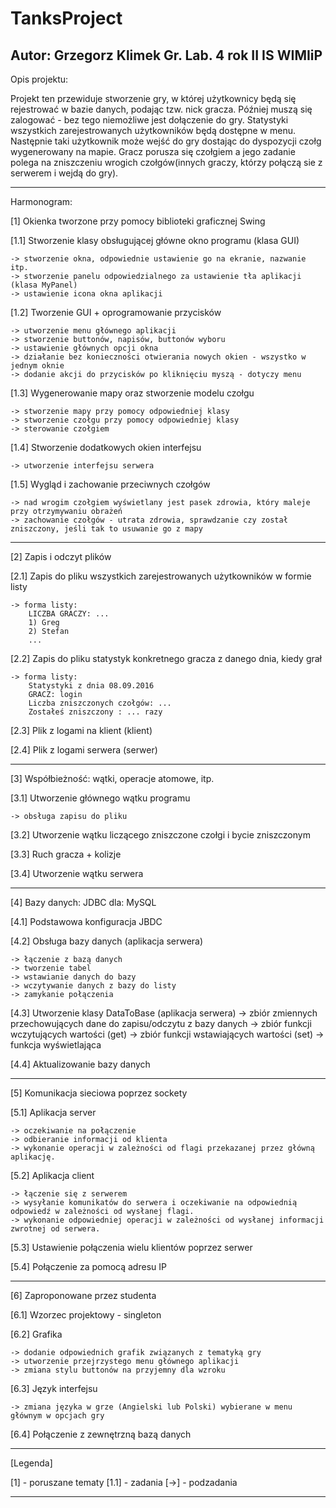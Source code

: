 # TanksProject

Autor: Grzegorz Klimek Gr. Lab. 4 rok II IS WIMIiP
--------------------------------------------------

Opis projektu: 

Projekt ten przewiduje stworzenie gry, w której użytkownicy będą się rejestrować w bazie danych, 
podając tzw. nick gracza. Później muszą się zalogować - bez tego niemożliwe jest dołączenie do gry.
Statystyki wszystkich zarejestrowanych użytkowników będą dostępne w menu.
Następnie taki użytkownik może wejść do gry dostając do dyspozycji czołg wygenerowany na mapie. 
Gracz porusza się czołgiem a jego zadanie polega na zniszczeniu wrogich czołgów(innych graczy, którzy 
połączą sie z serwerem i wejdą do gry).

---------------------------------------------------------------------------------------------------------------------

Harmonogram:


[1] Okienka tworzone przy pomocy biblioteki graficznej Swing

[1.1] Stworzenie klasy obsługującej główne okno programu (klasa GUI)

	-> stworzenie okna, odpowiednie ustawienie go na ekranie, nazwanie itp.
	-> stworzenie panelu odpowiedzialnego za ustawienie tła aplikacji (klasa MyPanel)
	-> ustawienie icona okna aplikacji

[1.2] Tworzenie GUI + oprogramowanie przycisków

	-> utworzenie menu głównego aplikacji
	-> stworzenie buttonów, napisów, buttonów wyboru
	-> ustawienie głównych opcji okna
	-> działanie bez konieczności otwierania nowych okien - wszystko w jednym oknie
	-> dodanie akcji do przycisków po kliknięciu myszą - dotyczy menu

[1.3] Wygenerowanie mapy oraz stworzenie modelu czołgu

	-> stworzenie mapy przy pomocy odpowiedniej klasy
	-> stworzenie czołgu przy pomocy odpowiedniej klasy
	-> sterowanie czołgiem

[1.4] Stworzenie dodatkowych okien interfejsu

	-> utworzenie interfejsu serwera

[1.5] Wygląd i zachowanie przeciwnych czołgów

	-> nad wrogim czołgiem wyświetlany jest pasek zdrowia, który maleje przy otrzymywaniu obrażeń
	-> zachowanie czołgów - utrata zdrowia, sprawdzanie czy został zniszczony, jeśli tak to usuwanie go z mapy

---------------------------------------------------------------------------------------------------------------------

[2] Zapis i odczyt plików

[2.1] Zapis do pliku wszystkich zarejestrowanych użytkowników w formie listy
	
	-> forma listy:
		LICZBA GRACZY: ...
		1) Greg
		2) Stefan
		...

[2.2] Zapis do pliku statystyk konkretnego gracza z danego dnia, kiedy grał
	
	-> forma listy:
		Statystyki z dnia 08.09.2016
		GRACZ: login
		Liczba zniszczonych czołgów: ...
		Zostałeś zniszczony : ... razy
		
[2.3] Plik z logami na klient (klient)

[2.4] Plik z logami serwera (serwer)

---------------------------------------------------------------------------------------------------------------------

[3] Współbieżność: wątki, operacje atomowe, itp.

[3.1] Utworzenie głównego wątku programu

	-> obsługa zapisu do pliku

[3.2] Utworzenie wątku liczącego zniszczone czołgi i bycie zniszczonym

[3.3] Ruch gracza + kolizje

[3.4] Utworzenie wątku serwera

---------------------------------------------------------------------------------------------------------------------

[4] Bazy danych: JDBC dla: MySQL

[4.1] Podstawowa konfiguracja JBDC

[4.2] Obsługa bazy danych (aplikacja serwera)

	-> łączenie z bazą danych
	-> tworzenie tabel
	-> wstawianie danych do bazy
	-> wczytywanie danych z bazy do listy
	-> zamykanie połączenia

[4.3] Utworzenie klasy DataToBase (aplikacja serwera)
	-> zbiór zmiennych przechowujących dane do zapisu/odczytu z bazy danych
	-> zbiór funkcji wczytujących wartości (get)
	-> zbiór funkcji wstawiających wartości (set)
	-> funkcja wyświetlająca

[4.4] Aktualizowanie bazy danych

---------------------------------------------------------------------------------------------------------------------

[5] Komunikacja sieciowa poprzez sockety

[5.1] Aplikacja server

	-> oczekiwanie na połączenie
	-> odbieranie informacji od klienta
	-> wykonanie operacji w zależności od flagi przekazanej przez główną aplikację.

[5.2] Aplikacja client

	-> łączenie się z serwerem
	-> wysyłanie komunikatów do serwera i oczekiwanie na odpowiednią odpowiedź w zależności od wysłanej flagi.
	-> wykonanie odpowiedniej operacji w zależności od wysłanej informacji zwrotnej od serwera.

[5.3] Ustawienie połączenia wielu klientów poprzez serwer

[5.4] Połączenie za pomocą adresu IP

---------------------------------------------------------------------------------------------------------------------

[6] Zaproponowane przez studenta

[6.1] Wzorzec projektowy - singleton

[6.2] Grafika

	-> dodanie odpowiednich grafik związanych z tematyką gry
	-> utworzenie przejrzystego menu głównego aplikacji
	-> zmiana stylu buttonów na przyjemny dla wzroku
	
[6.3] Język interfejsu

	-> zmiana języka w grze (Angielski lub Polski) wybierane w menu głównym w opcjach gry

[6.4] Połączenie z zewnętrzną bazą danych

---------------------------------------------------------------------------------------------------------------------

[Legenda]

[1] - poruszane tematy
[1.1] - zadania
[->] - podzadania

---------------------------------------------------------------------------------------------------------------------